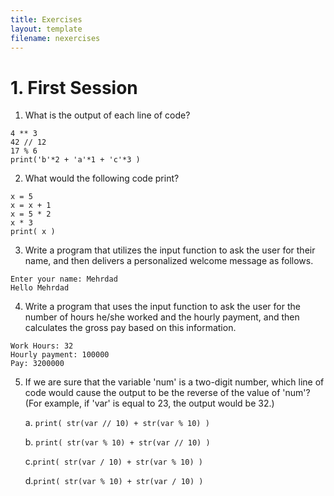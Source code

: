 ```yaml
---
title: Exercises
layout: template
filename: nexercises
--- 
```


# 1. First Session

1. What is the output of each line of code? 

```
4 ** 3
42 // 12
17 % 6
print('b'*2 + 'a'*1 + 'c'*3 )
```

2. What would the following code print?

```
x = 5
x = x + 1
x = 5 * 2
x * 3
print( x )
```

3. Write a program that utilizes the input function to ask the user for their name, and then delivers a personalized welcome message as follows.

```
Enter your name: Mehrdad
Hello Mehrdad
```

4. Write a program that uses the input function to ask the user for the number of hours he/she worked and the hourly payment, and then calculates the gross pay based on this information.

```
Work Hours: 32
Hourly payment: 100000
Pay: 3200000
```
5. If we are sure that the variable 'num' is a two-digit number, which line of code would cause the output to be the reverse of the value of 'num'? (For example, if 'var' is equal to 23, the output would be 32.)

    a. `print( str(var // 10) + str(var % 10) )`
  
    b. `print( str(var % 10) + str(var // 10) )`
  
    c.`print( str(var / 10) + str(var % 10) )` 
  
    d.`print( str(var % 10) + str(var / 10) )`
